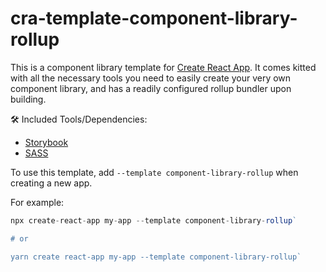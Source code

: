 # cra-template-component-library-rollup

This is a component library template for [Create React App](https://github.com/facebook/create-react-app). It comes kitted with all the necessary tools you need to easily create your very own component library, and has a readily configured rollup bundler upon building.

🛠 Included Tools/Dependencies:

- [Storybook](https://storybook.js.org/)
- [SASS](https://sass-lang.com/)

To use this template, add `--template component-library-rollup` when creating a new app.

For example:

```javascript
npx create-react-app my-app --template component-library-rollup`

# or

yarn create react-app my-app --template component-library-rollup`
```

